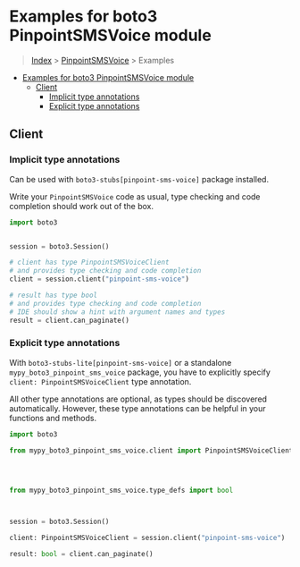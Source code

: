 <a id="examples-for-boto3-pinpointsmsvoice-module"></a>

# Examples for boto3 PinpointSMSVoice module

> [Index](../README.md) > [PinpointSMSVoice](./README.md) > Examples

- [Examples for boto3 PinpointSMSVoice module](#examples-for-boto3-pinpointsmsvoice-module)
  - [Client](#client)
    - [Implicit type annotations](#implicit-type-annotations)
    - [Explicit type annotations](#explicit-type-annotations)

<a id="client"></a>

## Client

<a id="implicit-type-annotations"></a>

### Implicit type annotations

Can be used with `boto3-stubs[pinpoint-sms-voice]` package installed.

Write your `PinpointSMSVoice` code as usual, type checking and code completion
should work out of the box.

```python
import boto3


session = boto3.Session()

# client has type PinpointSMSVoiceClient
# and provides type checking and code completion
client = session.client("pinpoint-sms-voice")

# result has type bool
# and provides type checking and code completion
# IDE should show a hint with argument names and types
result = client.can_paginate()
```

<a id="explicit-type-annotations"></a>

### Explicit type annotations

With `boto3-stubs-lite[pinpoint-sms-voice]` or a standalone
`mypy_boto3_pinpoint_sms_voice` package, you have to explicitly specify
`client: PinpointSMSVoiceClient` type annotation.

All other type annotations are optional, as types should be discovered
automatically. However, these type annotations can be helpful in your functions
and methods.

```python
import boto3

from mypy_boto3_pinpoint_sms_voice.client import PinpointSMSVoiceClient




from mypy_boto3_pinpoint_sms_voice.type_defs import bool



session = boto3.Session()

client: PinpointSMSVoiceClient = session.client("pinpoint-sms-voice")

result: bool = client.can_paginate()
```
